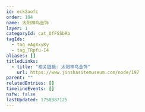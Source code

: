```yaml
---
id: eck2aofc
order: 104
name: 太阳神鸟金饰
layer: 1
categoryId: cat_OfFSSbRb
tagIds:
  - tag_eAgXxyKy
  - tag_TRpfu-I4
aliases: []
titledLinks:
  - title: "相关链接: 太阳神鸟金饰"
    url: https://www.jinshasitemuseum.com/node/197
parent: ""
relatedEntries: []
timelineEvents: []
nsfw: false
lastUpdated: 1758087125
---
```


